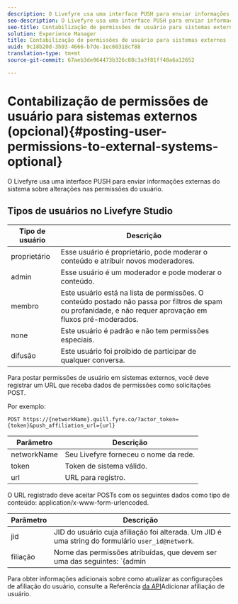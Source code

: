 ```yaml
---
description: O Livefyre usa uma interface PUSH para enviar informações externas do sistema sobre alterações nas permissões do usuário.
seo-description: O Livefyre usa uma interface PUSH para enviar informações externas do sistema sobre alterações nas permissões do usuário.
seo-title: Contabilização de permissões de usuário para sistemas externos (opcional)
solution: Experience Manager
title: Contabilização de permissões de usuário para sistemas externos (opcional)
uuid: 9c18b20d-3b93-4666-b7de-1ec60318cf88
translation-type: tm+mt
source-git-commit: 67aeb3de964473b326c88c3a3f81ff48a6a12652

---
```



# Contabilização de permissões de usuário para sistemas externos (opcional){#posting-user-permissions-to-external-systems-optional}

O Livefyre usa uma interface PUSH para enviar informações externas do sistema sobre alterações nas permissões do usuário.

## Tipos de usuários no Livefyre Studio

| Tipo de usuário | Descrição |
|--- |--- |
| proprietário | Esse usuário é proprietário, pode moderar o conteúdo e atribuir novos moderadores. |
| admin | Esse usuário é um moderador e pode moderar o conteúdo. |
| membro | Este usuário está na lista de permissões. O conteúdo postado não passa por filtros de spam ou profanidade, e não requer aprovação em fluxos pré-moderados. |
| none | Este usuário é padrão e não tem permissões especiais. |
| difusão | Este usuário foi proibido de participar de qualquer conversa. |

Para postar permissões de usuário em sistemas externos, você deve registrar um URL que receba dados de permissões como solicitações POST.

Por exemplo:

```
POST https://{networkName}.quill.fyre.co/?actor_token={token}&push_affiliation_url={url}
```

| Parâmetro | Descrição |
|--- |--- |
| networkName |  Seu Livefyre forneceu o nome da rede. |
| token | Token de sistema válido. |
| url | URL para registro. |

O URL registrado deve aceitar POSTs com os seguintes dados como tipo de conteúdo: application/x-www-form-urlencoded.

| Parâmetro | Descrição |
|--- |--- |
| jid | JID do usuário cuja afiliação foi alterada. Um JID é uma string do formulário `user_id@network`. |
| filiação | Nome das permissões atribuídas, que devem ser uma das seguintes:  `{admin | member | none | outcast | owner}` |

Para obter informações adicionais sobre como atualizar as configurações de afiliação do usuário, consulte a Referência [da API](https://api.livefyre.com/docs/apis/by-category/user-management#operation=urn:livefyre:apis:quill:operations:api:v3.0:affiliation:add:method=post)Adicionar afiliação de usuário.
